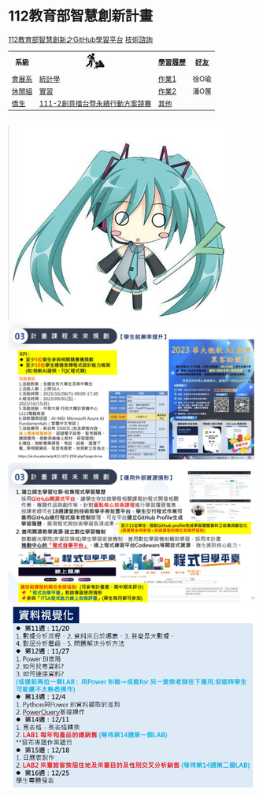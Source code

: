 # 112教育部智慧創新計畫 
<a href="http://140.126.146.12:9090/GitHub2023/">112教育部智慧創新之GitHub學習平台</a>&nbsp;<a href="https://chat.openai.com/auth/login">技術諮詢</a> <table>   <tr>     <th>系級</th>     <th><img src="working.jpeg"></th>     <th><a href="">學習履歷</a></th>     <th><a href="https://chat.openai.com/">好友</a></th>   </tr>   <tr>     <td><a href="https://hm.chu.edu.tw/index.php?Lang=zh-tw">會展系</a></td>     <td><a href="https://github.com/B11135036moco/Statistics.git">統計學</a></td>     <td><a href="">作業1</a></td>     <td>徐O瑜</td>   </tr>   <tr>     <td><a href="https://lm.chu.edu.tw/index.php?Lang=zh-tw">休閒組</a></td>     <td><a href="https://lm.chu.edu.tw/p/412-1040-117.php?Lang=zh-tw">實習</a></td>     <td><a href="">作業2</a></td>     <td>潘O蕙</td>   </tr>      <tr>     <td><a href="https://mice.chu.edu.tw/index.php?Lang=zh-tw">僑生</a></td>     <td><a href="https://mice.chu.edu.tw/p/412-1041-112.php?Lang=zh-tw">111-2創意擂台暨永續行動方案競賽</a></td>     <td><a href="">其他</a></td>     <td></td>   </tr>   </table><br><img src="1.jpg"> <img src="II_1.jpg"></img> <img src="II_2.jpg"></img> <img src="II_3.jpg" style="display:block; margin:auto;" ></img> 
